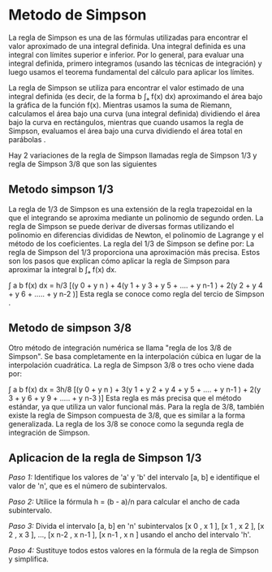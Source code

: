 # Metodo de Simpson 
La regla de Simpson es una de las fórmulas utilizadas para encontrar el valor aproximado de una integral definida. Una integral definida es una integral con límites superior e inferior. Por lo general, para evaluar una integral definida, primero integramos (usando las técnicas de integración) y luego usamos el teorema fundamental del cálculo para aplicar los límites.

La regla de Simpson se utiliza para encontrar el valor estimado de una integral definida (es decir, de la forma b ∫ₐ f(x) dx) aproximando el área bajo la gráfica de la función f(x). Mientras usamos la suma de Riemann, calculamos el área bajo una curva (una integral definida) dividiendo el área bajo la curva en rectángulos, mientras que cuando usamos la regla de Simpson, evaluamos el área bajo una curva dividiendo el área total en parábolas .

Hay 2 variaciones de la regla de Simpson llamadas  regla de Simpson 1/3 y regla de Simpson 3/8 que son las siguientes 

## Metodo simpson 1/3
La regla de 1/3 de Simpson es una extensión de la regla trapezoidal en la que el integrando se aproxima mediante un polinomio de segundo orden. La regla de Simpson se puede derivar de diversas formas utilizando el polinomio en diferencias divididas de Newton, el polinomio de Lagrange y el método de los coeficientes. La regla del 1/3 de Simpson se define por:
La regla de Simpson del 1/3 proporciona una aproximación más precisa. Estos son los pasos que explican cómo aplicar la regla de Simpson para aproximar la integral b ∫ₐ f(x) dx.


∫ a b f(x) dx = h/3 [(y 0  + y n ) + 4(y 1  + y 3  + y 5  + …. + y n-1 ) + 2(y 2  + y 4  + y 6  + ….. + y n-2 )]
Esta regla se conoce como regla del tercio de Simpson .

## Metodo de simpson 3/8
Otro método de integración numérica se llama "regla de los 3/8 de Simpson". Se basa completamente en la interpolación cúbica en lugar de la interpolación cuadrática. La regla de Simpson 3/8 o tres ocho viene dada por:

∫ a b f(x) dx = 3h/8 [(y 0  + y n ) + 3(y 1  + y 2  + y 4  + y 5  + …. + y n-1 ) + 2(y 3  + y 6  + y 9  + ….. + y n-3 )]
Esta regla es más precisa que el método estándar, ya que utiliza un valor funcional más. Para la regla de 3/8, también existe la regla de Simpson compuesta de 3/8, que es similar a la forma generalizada. La regla de los 3/8 se conoce como la segunda regla de integración de Simpson.

## Aplicacion de la regla de Simpson 1/3
*Paso 1:* Identifique los valores de 'a' y 'b' del intervalo [a, b] e identifique el valor de 'n', que es el número de subintervalos.

*Paso 2:* Utilice la fórmula h = (b - a)/n para calcular el ancho de cada subintervalo.

*Paso 3:* Divida el intervalo [a, b] en 'n' subintervalos [x 0 , x 1 ], [x 1 , x 2 ], [x 2 , x 3 ], ..., [x n-2 , x n-1 ], [x n-1 , x n ] usando el ancho del intervalo 'h'.

*Paso 4:* Sustituye todos estos valores en la fórmula de la regla de Simpson y simplifica.

